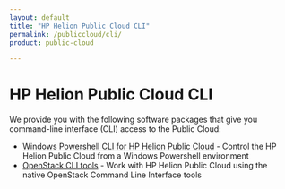 ```yaml
---
layout: default
title: "HP Helion Public Cloud CLI"
permalink: /publiccloud/cli/
product: public-cloud

---
```

<!--PUBLISHED-->
# HP Helion Public Cloud CLI

We provide you with the following software packages that give you command-line interface (CLI) access to the Public Cloud:

* [Windows Powershell CLI for HP Helion Public Cloud](/publiccloud/cli/windows/) - Control the HP Helion Public Cloud from a Windows Powershell environment
* [OpenStack CLI tools](/publiccloud/cli/openstack) - Work with HP Helion Public Cloud using the native OpenStack Command Line Interface tools
